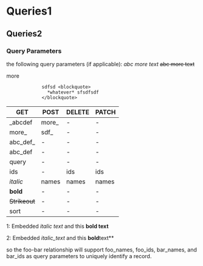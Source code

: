 # Queries1
## Queries2
### Query Parameters
the following query parameters (if applicable):
_abc
more text_
~~abc
more text~~
<![CDATA[.
    End condition: line contains 
the string ]]>
more
<? sfdsddsf
?>

                 sdfsd <blockquote>
                   *whatever* sfsdfsdf 
                 </blockquote>

| GET                | POST | DELETE | PATCH |
|--------------------|------|--------|-------|
| _abcdef | more_    | -      | -     |
| more_ | sdf_    | -      | -     |
| abc_def_ | -    | -      | -     |
| abc_def | -    | -      | -     |
| query             | -    | -      | -     |
| ids                | -    | ids    | ids   |
| _italic_              | names | names  | names |
| **bold**              | -    | -      | -     |
| ~~Strikeout~~             | -    | -      | -     |
| sort               | -    | -      | -     |

1: Embedded _italic text_ and this **bold text**

2: Embedded _italic_text_ and this **bold**text**

so the foo-bar relationship will support foo_names, foo_ids, bar_names, and bar_ids as query parameters to uniquely identify a record.

